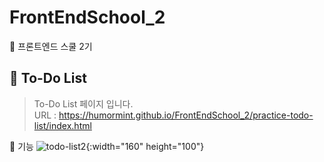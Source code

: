 # FrontEndSchool_2
🦁 프론트엔드 스쿨 2기
<br>

## 📌 To-Do List
> To-Do List 페이지 입니다. <br>
> URL : https://humormint.github.io/FrontEndSchool_2/practice-todo-list/index.html <br>

🧷 기능 
![todo-list2](https://user-images.githubusercontent.com/93469760/161381413-9194315f-cd56-4725-8618-3b78a7eff4ab.gif){:width="160" height="100"}
